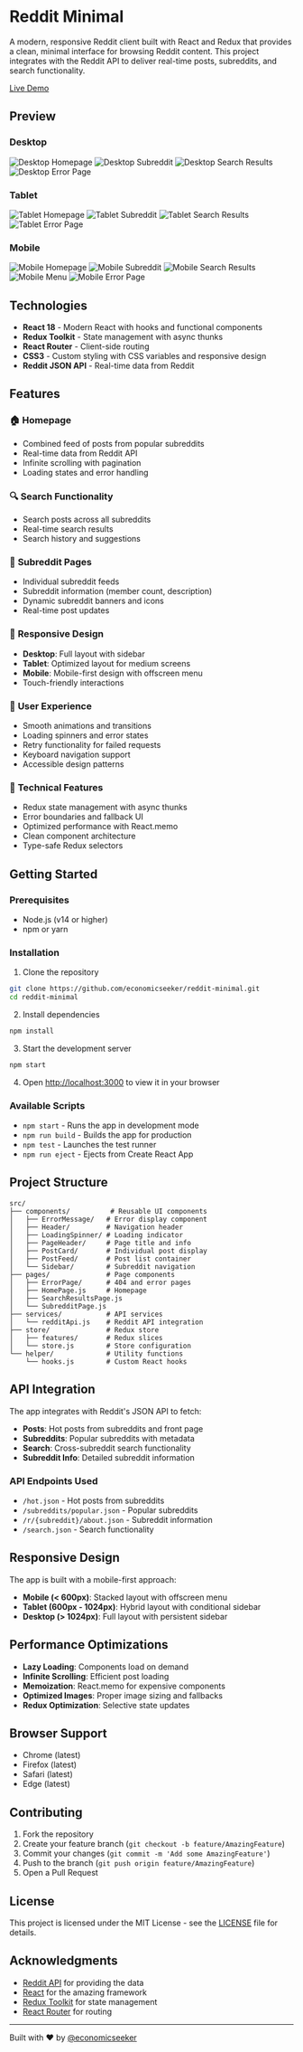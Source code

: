 # Reddit Minimal

A modern, responsive Reddit client built with React and Redux that provides a clean, minimal interface for browsing Reddit content. This project integrates with the Reddit API to deliver real-time posts, subreddits, and search functionality.

[Live Demo](https://reddit-minimal-420.netlify.app/)

## Preview

### Desktop
![Desktop Homepage](mockups/desktop/Web%20-%20Home.png)
![Desktop Subreddit](mockups/desktop/Web%20-%20Subreddit.png)
![Desktop Search Results](mockups/desktop/Web%20-%20Results.png)
![Desktop Error Page](mockups/desktop/Web%20-%20Error%20Page.png)

### Tablet
![Tablet Homepage](mockups/tablet/Tablet%20-%20Home.png)
![Tablet Subreddit](mockups/tablet/Tablet%20-%20Subreddit.png)
![Tablet Search Results](mockups/tablet/Tablet%20-%20Results.png)
![Tablet Error Page](mockups/tablet/Tablet%20-%20Error%20Page.png)

### Mobile
![Mobile Homepage](mockups/mobile/Mobile%20-%20Homepage.png)
![Mobile Subreddit](mockups/mobile/Mobile%20-%20Subreddit.png)
![Mobile Search Results](mockups/mobile/Mobile%20-%20Results.png)
![Mobile Menu](mockups/mobile/Mobile%20-%20Menu.png)
![Mobile Error Page](mockups/mobile/Mobile%20-%20Error%20Page.png)

## Technologies

- **React 18** - Modern React with hooks and functional components
- **Redux Toolkit** - State management with async thunks
- **React Router** - Client-side routing
- **CSS3** - Custom styling with CSS variables and responsive design
- **Reddit JSON API** - Real-time data from Reddit

## Features

### 🏠 **Homepage**
- Combined feed of posts from popular subreddits
- Real-time data from Reddit API
- Infinite scrolling with pagination
- Loading states and error handling

### 🔍 **Search Functionality**
- Search posts across all subreddits
- Real-time search results
- Search history and suggestions

### 📱 **Subreddit Pages**
- Individual subreddit feeds
- Subreddit information (member count, description)
- Dynamic subreddit banners and icons
- Real-time post updates

### 🎨 **Responsive Design**
- **Desktop**: Full layout with sidebar
- **Tablet**: Optimized layout for medium screens
- **Mobile**: Mobile-first design with offscreen menu
- Touch-friendly interactions

### 🎯 **User Experience**
- Smooth animations and transitions
- Loading spinners and error states
- Retry functionality for failed requests
- Keyboard navigation support
- Accessible design patterns

### 🔧 **Technical Features**
- Redux state management with async thunks
- Error boundaries and fallback UI
- Optimized performance with React.memo
- Clean component architecture
- Type-safe Redux selectors

## Getting Started

### Prerequisites
- Node.js (v14 or higher)
- npm or yarn

### Installation

1. Clone the repository
```bash
git clone https://github.com/economicseeker/reddit-minimal.git
cd reddit-minimal
```

2. Install dependencies
```bash
npm install
```

3. Start the development server
```bash
npm start
```

4. Open [http://localhost:3000](http://localhost:3000) to view it in your browser

### Available Scripts

- `npm start` - Runs the app in development mode
- `npm run build` - Builds the app for production
- `npm test` - Launches the test runner
- `npm run eject` - Ejects from Create React App

## Project Structure

```
src/
├── components/          # Reusable UI components
│   ├── ErrorMessage/   # Error display component
│   ├── Header/         # Navigation header
│   ├── LoadingSpinner/ # Loading indicator
│   ├── PageHeader/     # Page title and info
│   ├── PostCard/       # Individual post display
│   ├── PostFeed/       # Post list container
│   └── Sidebar/        # Subreddit navigation
├── pages/              # Page components
│   ├── ErrorPage/      # 404 and error pages
│   ├── HomePage.js     # Homepage
│   ├── SearchResultsPage.js
│   └── SubredditPage.js
├── services/           # API services
│   └── redditApi.js    # Reddit API integration
├── store/              # Redux store
│   ├── features/       # Redux slices
│   └── store.js        # Store configuration
└── helper/             # Utility functions
    └── hooks.js        # Custom React hooks
```

## API Integration

The app integrates with Reddit's JSON API to fetch:
- **Posts**: Hot posts from subreddits and front page
- **Subreddits**: Popular subreddits with metadata
- **Search**: Cross-subreddit search functionality
- **Subreddit Info**: Detailed subreddit information

### API Endpoints Used
- `/hot.json` - Hot posts from subreddits
- `/subreddits/popular.json` - Popular subreddits
- `/r/{subreddit}/about.json` - Subreddit information
- `/search.json` - Search functionality

## Responsive Design

The app is built with a mobile-first approach:

- **Mobile (< 600px)**: Stacked layout with offscreen menu
- **Tablet (600px - 1024px)**: Hybrid layout with conditional sidebar
- **Desktop (> 1024px)**: Full layout with persistent sidebar

## Performance Optimizations

- **Lazy Loading**: Components load on demand
- **Infinite Scrolling**: Efficient post loading
- **Memoization**: React.memo for expensive components
- **Optimized Images**: Proper image sizing and fallbacks
- **Redux Optimization**: Selective state updates

## Browser Support

- Chrome (latest)
- Firefox (latest)
- Safari (latest)
- Edge (latest)

## Contributing

1. Fork the repository
2. Create your feature branch (`git checkout -b feature/AmazingFeature`)
3. Commit your changes (`git commit -m 'Add some AmazingFeature'`)
4. Push to the branch (`git push origin feature/AmazingFeature`)
5. Open a Pull Request

## License

This project is licensed under the MIT License - see the [LICENSE](LICENSE) file for details.

## Acknowledgments

- [Reddit API](https://github.com/reddit-archive/reddit/wiki/JSON) for providing the data
- [React](https://reactjs.org/) for the amazing framework
- [Redux Toolkit](https://redux-toolkit.js.org/) for state management
- [React Router](https://reactrouter.com/) for routing

---

Built with ❤️ by [@economicseeker](https://github.com/economicseeker)
